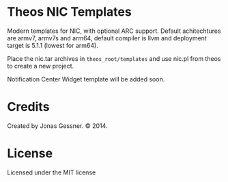 Theos NIC Templates
===================

Modern templates for NIC, with optional ARC support. Default achitechtures are armv7, armv7s and arm64, default compiler is llvm and deployment target is 5.1.1 (lowest for arm64).

Place the nic.tar archives in `theos_root/templates` and use nic.pl from theos to create a new project.


Notification Center Widget template will be added soon.


Credits
========

Created by Jonas Gessner. © 2014.



License
=======

Licensed under the MIT license
